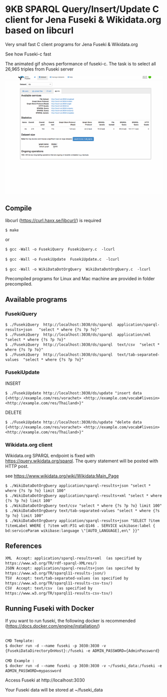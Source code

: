# 9KB SPARQL Query/Insert/Update C client for Jena Fuseki & Wikidata.org based on libcurl

Very small fast C client programs for Jena Fuseki & Wikidata.org

See how Fuseki-c fast

The animated gif shows performance of fuseki-c. The task is to select all 26,965 triples from Fuseki server

![Logo](https://github.com/vorachet/fuseki-c/raw/master/images/screenshot.gif)


## Compile

libcurl (https://curl.haxx.se/libcurl/) is required

```
$ make
```

or

```
$ gcc -Wall -o FusekiQuery  FusekiQuery.c  -lcurl

$ gcc -Wall -o FusekiUpdate  FusekiUpdate.c  -lcurl

$ gcc -Wall -o WikiDataDotOrgQuery  WikiDataDotOrgQuery.c  -lcurl
```

Precompiled programs for Linux and Mac machine are provided in folder precompiled.

## Available programs

### FusekiQuery


```
$ ./FusekiQuery  http://localhost:3030/ds/sparql  application/sparql-results+json   "select * where {?s ?p ?o}"
$ ./FusekiQuery  http://localhost:3030/ds/sparql  application/xml  "select * where {?s ?p ?o}"
$ ./FusekiQuery  http://localhost:3030/ds/sparql  text/csv  "select * where {?s ?p ?o}"
$ ./FusekiQuery  http://localhost:3030/ds/sparql  text/tab-separated-values  "select * where {?s ?p ?o}"
```

### FusekiUpdate


INSERT
```
$ ./FusekiUpdate http://localhost:3030/ds/update "insert data {<http://example.com/res/vorachet> <http://example.com/vocab#livesin> <http://example.com/res/Thailand>}"
```

DELETE
```
$ ./FusekiUpdate http://localhost:3030/ds/update "delete data {<http://example.com/res/vorachet> <http://example.com/vocab#livesin> <http://example.com/res/Thailand>}"
```


### Wikidata.org client

Wikidata.org SPARQL endpoint is fixed with https://query.wikidata.org/sparql. The query statement will be posted with HTTP post.

see https://www.wikidata.org/wiki/Wikidata:Main_Page

```
$ ./WikiDataDotOrgQuery application/sparql-results+json "select * where {?s ?p ?o} limit 100"
$ ./WikiDataDotOrgQuery application/sparql-results+xml "select * where {?s ?p ?o} limit 100"
$ ./WikiDataDotOrgQuery text/csv "select * where {?s ?p ?o} limit 100"
$ ./WikiDataDotOrgQuery text/tab-separated-values "select * where {?s ?p ?o} limit 100"
$ ./WikiDataDotOrgQuery application/sparql-results+json "SELECT ?item ?itemLabel WHERE { ?item wdt:P31 wd:Q146 . SERVICE wikibase:label { bd:serviceParam wikibase:language \"[AUTO_LANGUAGE],en\" }}"
```

## References

```
XML  Accept: application/sparql-results+xml  (as specified by https://www.w3.org/TR/rdf-sparql-XMLres/)
JSON Accept: application/sparql-results+json (as specifed by https://www.w3.org/TR/sparql11-results-json/)
TSV  Accept: text/tab-separated-values (as specified by https://www.w3.org/TR/sparql11-results-csv-tsv/)
CSV  Accept: text/csv  (as specified by https://www.w3.org/TR/sparql11-results-csv-tsv/)
```

## Running Fuseki with Docker

If you want to run fuseki, the following docker is recommended (https://docs.docker.com/engine/installation/)

```

CMD Template:
$ docker run -d --name fuseki -p 3030:3030 -v {FusekiDataDirectoryOnHost}:/fuseki -e ADMIN_PASSWORD={AdminPassword}

CMD Example :
$ docker run -d --name fuseki -p 3030:3030 -v ~/fuseki_data:/fuseki -e ADMIN_PASSWORD=mypassword

```

Access Fuseki at http://localhost:3030

Your Fuseki data will be stored at  ~/fuseki_data

